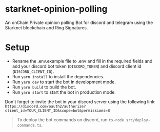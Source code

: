 # starknet-opinion-polling

An onChain Private opinion polling Bot for discord and telegram using the Starknet blockchain and Ring Signatures.


# Setup
- Rename the .env.example file to .env and fill in the required fields and add your discord bot token (`DISCORD_TOKEN`) and discord client id (`DISCORD_CLIENT_ID`).
- Run `yarn install` to install the dependencies.
- Run `yarn dev` to start the bot in development mode.
- Run `yarn build` to build the bot.
- Run `yarn start` to start the bot in production mode.

Don't forget to invite the bot in your discord server using the following link: `https://discord.com/oauth2/authorize?client_id=YOUR_CLIENT_ID&scope=bot&permissions=8`

> To deploy the bot commands on discord, run `ts-node src/deploy-commands.ts`.
